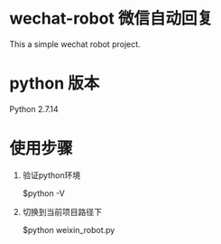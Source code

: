 # wechat-robot 微信自动回复
This a simple wechat robot project.

# python 版本

Python 2.7.14

# 使用步骤

1. 验证python环境

    $python -V
  
2. 切换到当前项目路径下

    $python weixin_robot.py


